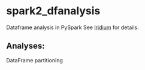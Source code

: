 # spark2_dfanalysis
Dataframe analysis in PySpark
See [Iridium](https://dmerz75.github.io/iridium_catalyst/) for details.


## Analyses:
DataFrame partitioning
